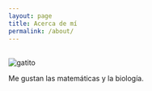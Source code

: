 ```yaml
---
layout: page
title: Acerca de mí
permalink: /about/
---
```


<br>

<img src="https://66.media.tumblr.com/779ed7bc0ba77c1fcef6e6091f8ec906/2194381100545278-fa/s500x750/311b173ee43e6743cd21aafe2895cd928322dd28.jpg" alt="gatito">

Me gustan las matemáticas y la biología.
